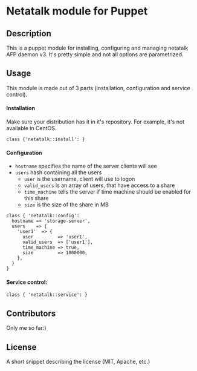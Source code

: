# Netatalk module for Puppet

## Description
This is a puppet module for installing, configuring and managing netatalk AFP daemon v3. It's pretty simple and not all options are parametrized.

## Usage

This module is made out of 3 parts (installation, configuration and service control).

#### Installation
Make sure your distribution has it in it's repository. For example, it's not available in CentOS.
```puppet
class {'netatalk::install': }
```
#### Configuration
* `hostname` specifies the name of the server clients will see
* `users` hash containing all the users
  * `user` is the username, client will use to logon
  * `valid_users` is an array of users, that have access to a share
  * `time_machine` tells the server if time machine should be enabled for this share
  * `size` is the size of the share in MB

```puppet
class { 'netatalk::config':
  hostname => 'storage-server',
  users    => {
    'user1'  => {
      user         => 'user1',
      valid_users  => ['user1'],
      time_machine => true,
      size         => 1000000,
    },
  }
}
```

#### Service control:
```puppet
class { 'netatalk::service': }
```

## Contributors

Only me so far:)

## License

A short snippet describing the license (MIT, Apache, etc.)


